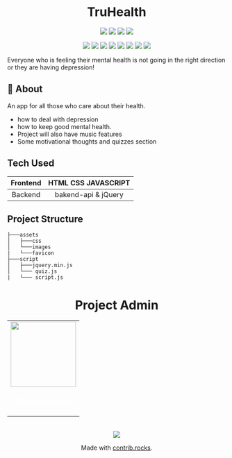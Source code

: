 <h1 align="center">TruHealth</h1>

<p align="center">
<a href="https://github.com/ghulamyazdani/TruHealth"><img src="https://img.shields.io/badge/Open%20Source-%F0%9F%A4%8D-Green"></a>
<a href="https://github.com/ghulamyazdani/TruHealth"><img src="https://img.shields.io/badge/Built%20by-developers%20%3C%2F%3E-0059b3"></a>
<a href="https://github.com/ghulamyazdani/TruHealth"><img src="https://img.shields.io/static/v1.svg?label=Contributions&message=Welcome&color=yellow"></a>
<a href="https://github.com/ghulamyazdani/TruHealth"><img src="https://img.shields.io/badge/maintenance-yes-brightgreen"></a>
</p>

<p align="center">
<a href="https://github.com/ghulamyazdani/TruHealth/blob/master/LICENSE"><img src="https://img.shields.io/github/license/ghulamyazdani/TruHealth?color=brightgreen"></a>
<a href="https://github.com/ghulamyazdani/TruHealth/stargazers"><img src="https://img.shields.io/github/stars/ghulamyazdani/TruHealth?color=0059b3"></a>
<a href="https://github.com/ghulamyazdani/TruHealth/network/members"><img src="https://img.shields.io/github/forks/ghulamyazdani/TruHealth?color=yellow"></a>
<a href="https://github.com/ghulamyazdani/TruHealth/graphs/contributors"><img src="https://img.shields.io/github/contributors/ghulamyazdani/TruHealth?color=brightgreen"></a>
<a href="https://github.com/ghulamyazdani/TruHealth/issues"><img src="https://img.shields.io/github/issues/ghulamyazdani/TruHealth?color=0059b3"></a>
<a href="https://github.com/ghulamyazdani/TruHealth/issues?q=is%3Aissue+is%3Aclosed"><img src="https://img.shields.io/github/issues-closed-raw/ghulamyazdani/TruHealth?color=yellow"></a>
<a href="https://github.com/ghulamyazdani/TruHealth/pulls"><img src="https://img.shields.io/github/issues-pr/ghulamyazdani/TruHealth?color=brightgreen"></a>
<a href="https://github.com/ghulamyazdani/TruHealth/issues?q=is%3Apr+is%3Aclosed"><img src="https://img.shields.io/github/issues-pr-closed-raw/ghulamyazdani/TruHealth?color=0059b3"></a>
</p>

Everyone who is feeling their mental health is not going in the right direction or they are having depression!

## 🌟 About

An app for all those who care about their health.

- how to deal with depression
- how to keep good mental health.
- Project will also have music features
- Some motivational thoughts and quizzes section

## Tech Used

| Frontend | HTML CSS JAVASCRIPT |
| :------: | :-----------------: |
| Backend  | bakend-api & jQuery |

## Project Structure

```
├───assets
│   ├───css
│   └───images
|   └───favicon
├───script
│   ├───jquery.min.js
│   └─── quiz.js
|   └─── script.js

```

<!--
##  ▶️ How to Run the Project
**1.** Navigate to the project directory.
-->

<h1 align=center> Project Admin </h1>

  <div align="center">
<table>
<tr>

<td align="center"><a href="https://github.com/ghulamyazdani"><img src="https://avatars.githubusercontent.com/u/55938346?v=4" width=150px height=150px /></a></br> <h4 style="color:white;">Ghulamyazdani</h4>

</tr>
</table>
<br>

<a href="https://github.com/ghulamyazdani/TruHealth/graphs/contributors">
  <img src="https://contrib.rocks/image?repo=ghulamyazdani/TruHealth" />
</a>

Made with [contrib.rocks](https://contrib.rocks).

